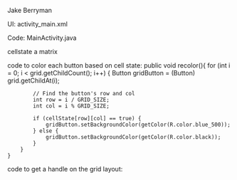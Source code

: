 Jake Berryman

UI: activity_main.xml

Code: MainActivity.java

cellstate a matrix

code to color each button based on cell state:
public void recolor(){
for (int i = 0; i < grid.getChildCount(); i++) {
Button gridButton = (Button) grid.getChildAt(i);

            // Find the button's row and col
            int row = i / GRID_SIZE;
            int col = i % GRID_SIZE;

            if (cellState[row][col] == true) {
                gridButton.setBackgroundColor(getColor(R.color.blue_500));
            } else {
                gridButton.setBackgroundColor(getColor(R.color.black));
            }
        }
    }

code to get a handle on the grid layout:
